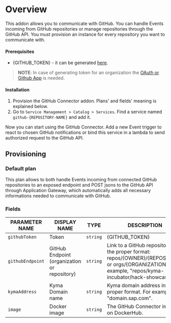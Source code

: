 # Overview


This addon allows you to communicate with GitHub. You can handle Events incoming from GitHub repositories or manage repositories through the GitHub API. You must provision an instance for every repository you want to communicate with.
#### Prerequisites

- {GITHUB_TOKEN} - it can be generated [here](https://github.com/settings/tokens/new).
> **NOTE**: In case of generating token for an organization the [OAuth or Github App](https://developer.github.com/apps/) is needed.


#### Installation

1. Provision the GitHub Connector addon. Plans' and fields' meaning is explained below.
2. Go to `Service Management > Catalog > Services`. Find a service named `github-{REPOSITORY-NAME}` and add it.

Now you can start using the GitHub Connector. Add a new Event trigger to react to chosen GitHub notifications or bind this service in a lambda to send authorized request to the GitHub API.

## Provisioning

### Default plan

This plan allows to both handle Events incoming from connected GitHub repositories to an exposed endpoint and POST jsons to the GitHub API through Application Gateway, which automatically adds all necessary informations needed to communicate with GitHub.

### Fields

| PARAMETER NAME | DISPLAY NAME | TYPE | DESCRIPTION | REQUIRED |
| -------------- | ------------ | ---- | ----------- | :------: |
| `githubToken` | Token | `string` | {GITHUB_TOKEN} | yes |
| `githubEndpoint` | GitHub Endpoint (organization or repository) | `string` | Link to a GitHub repository in the proper format: repos/{OWNER}/{REPOSITORY} or orgs/{ORGANIZATION}. For example, "repos/kyma-incubator/hack-showcase". | yes |
| `kymaAddress` | Kyma Domain name | `string` | Kyma domain address in the proper format. For example, "domain.sap.com". | yes |
| `image` | Docker image | `string` | The GitHub Connector image on DockerHub. | no |